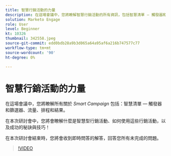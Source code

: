 ```yaml
---
title: 智慧行銷活動的力量
description: 在這場會議中，您將瞭解智慧行銷活動的所有資訊，包括智慧清單 — 觸發器和篩選器、流量、排程和結果。
solution: Marketo Engage
role: User
level: Beginner
kt: 10326
thumbnail: 342558.jpeg
source-git-commit: edd0bdb28a9b3d065a64a95af6a216b747577c77
workflow-type: tm+mt
source-wordcount: '90'
ht-degree: 0%

---
```


# 智慧行銷活動的力量

在這場會議中，您將瞭解所有關於 *Smart Campaign* 包括：智慧清單 — 觸發器和篩選器、流量、排程和結果。

在本次研討會中，您將會瞭解什麼是智慧型行銷活動、如何使用這些行銷活動，以及成功的秘訣與技巧！

在本次研討會結束時，您將會收到即時問答的解答，回答您所有未完成的問題。

>[!VIDEO](https://video.tv.adobe.com/v/342558/?quality=12&learn=on)
